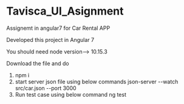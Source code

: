 # Tavisca_UI_Asignment
Assignemt in angular7 for Car Rental APP

Developed this project in Angular 7 

You should need node version--> 10.15.3

Download the file and do

1) npm i
2) start server json file using below commands 
 json-server --watch src/car.json --port 3000
3) Run test case using below command
 ng test
